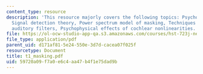```yaml
---
content_type: resource
description: 'This resource majorly covers the following topics: Psychophysical techniques,
  Signal detection theory, Power spectrum model of masking, Techniques for measuring
  auditory filters, Psychophysical effects of cochlear nonlinearities.'
file: https://ol-ocw-studio-app-qa.s3.amazonaws.com/courses/hst-723j-neural-coding-and-perception-of-sound-spring-2005/59720a09f7a0e6c4aa47b4f1e75dad9b_t1_masking.pdf
file_type: application/pdf
parent_uid: d171af81-5e24-550e-3d7d-cacea07f025f
resourcetype: Document
title: t1_masking.pdf
uid: 59720a09-f7a0-e6c4-aa47-b4f1e75dad9b
---
```

